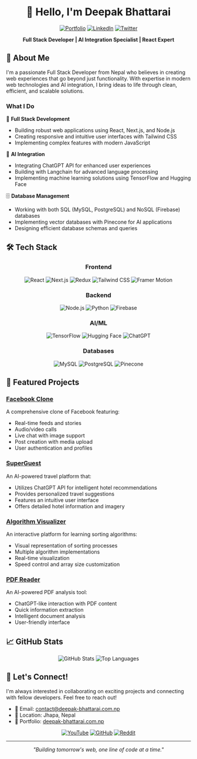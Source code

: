 <div align="center">
  
# 👋 Hello, I'm Deepak Bhattarai

[![Portfolio](https://img.shields.io/badge/Portfolio-deepak--bhattarai.com.np-blue?style=for-the-badge)](https://deepak-bhattarai.com.np)
[![LinkedIn](https://img.shields.io/badge/LinkedIn-Connect-blue?style=for-the-badge&logo=linkedin)](https://www.linkedin.com/in/developer-deepak-bhattarai/)
[![Twitter](https://img.shields.io/badge/Twitter-Follow-blue?style=for-the-badge&logo=twitter)](https://twitter.com/deepak_the_dev)

**Full Stack Developer | AI Integration Specialist | React Expert**

</div>

## 🚀 About Me

I'm a passionate Full Stack Developer from Nepal who believes in creating web experiences that go beyond just functionality. With expertise in modern web technologies and AI integration, I bring ideas to life through clean, efficient, and scalable solutions.

### What I Do

🎯 **Full Stack Development**
- Building robust web applications using React, Next.js, and Node.js
- Creating responsive and intuitive user interfaces with Tailwind CSS
- Implementing complex features with modern JavaScript

🤖 **AI Integration**
- Integrating ChatGPT API for enhanced user experiences
- Building with Langchain for advanced language processing
- Implementing machine learning solutions using TensorFlow and Hugging Face

🗄️ **Database Management**
- Working with both SQL (MySQL, PostgreSQL) and NoSQL (Firebase) databases
- Implementing vector databases with Pinecone for AI applications
- Designing efficient database schemas and queries

## 🛠️ Tech Stack

<div align="center">

### Frontend
![React](https://img.shields.io/badge/React-61DAFB?style=for-the-badge&logo=react&logoColor=black)
![Next.js](https://img.shields.io/badge/Next.js-000000?style=for-the-badge&logo=next.js&logoColor=white)
![Redux](https://img.shields.io/badge/Redux-764ABC?style=for-the-badge&logo=redux&logoColor=white)
![Tailwind CSS](https://img.shields.io/badge/Tailwind_CSS-38B2AC?style=for-the-badge&logo=tailwind-css&logoColor=white)
![Framer Motion](https://img.shields.io/badge/Framer_Motion-0055FF?style=for-the-badge&logo=framer&logoColor=white)

### Backend
![Node.js](https://img.shields.io/badge/Node.js-339933?style=for-the-badge&logo=node.js&logoColor=white)
![Python](https://img.shields.io/badge/Python-3776AB?style=for-the-badge&logo=python&logoColor=white)
![Firebase](https://img.shields.io/badge/Firebase-FFCA28?style=for-the-badge&logo=firebase&logoColor=black)

### AI/ML
![TensorFlow](https://img.shields.io/badge/TensorFlow-FF6F00?style=for-the-badge&logo=tensorflow&logoColor=white)
![Hugging Face](https://img.shields.io/badge/Hugging_Face-FFD21E?style=for-the-badge)
![ChatGPT](https://img.shields.io/badge/ChatGPT-74AA9C?style=for-the-badge&logo=openai&logoColor=white)

### Databases
![MySQL](https://img.shields.io/badge/MySQL-4479A1?style=for-the-badge&logo=mysql&logoColor=white)
![PostgreSQL](https://img.shields.io/badge/PostgreSQL-336791?style=for-the-badge&logo=postgresql&logoColor=white)
![Pinecone](https://img.shields.io/badge/Pinecone-000000?style=for-the-badge)

</div>

## 🌟 Featured Projects

### [Facebook Clone](https://github.com/DevDeepakBhattarai/facebook-clone)
A comprehensive clone of Facebook featuring:
- Real-time feeds and stories
- Audio/video calls
- Live chat with image support
- Post creation with media upload
- User authentication and profiles

### [SuperGuest](https://github.com/DevDeepakBhattarai/Travel_MVP)
An AI-powered travel platform that:
- Utilizes ChatGPT API for intelligent hotel recommendations
- Provides personalized travel suggestions
- Features an intuitive user interface
- Offers detailed hotel information and imagery

### [Algorithm Visualizer](https://github.com/DevDeepakBhattarai/algo-visualizer)
An interactive platform for learning sorting algorithms:
- Visual representation of sorting processes
- Multiple algorithm implementations
- Real-time visualization
- Speed control and array size customization

### [PDF Reader](https://github.com/DevDeepakBhattarai/ask-your-pdf)
An AI-powered PDF analysis tool:
- ChatGPT-like interaction with PDF content
- Quick information extraction
- Intelligent document analysis
- User-friendly interface

## 📈 GitHub Stats

<div align="center">
  
![GitHub Stats](https://github-readme-stats.vercel.app/api?username=DevDeepakBhattarai&show_icons=true&theme=dark)
![Top Languages](https://github-readme-stats.vercel.app/api/top-langs/?username=DevDeepakBhattarai&layout=compact&theme=dark&hide=html,css,javascript)
  
</div>

## 🤝 Let's Connect!

I'm always interested in collaborating on exciting projects and connecting with fellow developers. Feel free to reach out!

- 📧 Email: contact@deepak-bhattarai.com.np
- 📍 Location: Jhapa, Nepal
- 💼 Portfolio: [deepak-bhattarai.com.np](https://deepak-bhattarai.com.np)

<div align="center">
  
[![YouTube](https://img.shields.io/badge/YouTube-red?style=for-the-badge&logo=youtube)](https://youtube.com/@deepakbhattarai-freelancer)
[![GitHub](https://img.shields.io/badge/GitHub-black?style=for-the-badge&logo=github)](https://github.com/DevDeepakBhattarai)
[![Reddit](https://img.shields.io/badge/Reddit-FF4500?style=for-the-badge&logo=reddit&logoColor=white)](https://www.reddit.com/user/DeepakBhattarai69)

---
*"Building tomorrow's web, one line of code at a time."*

</div>
